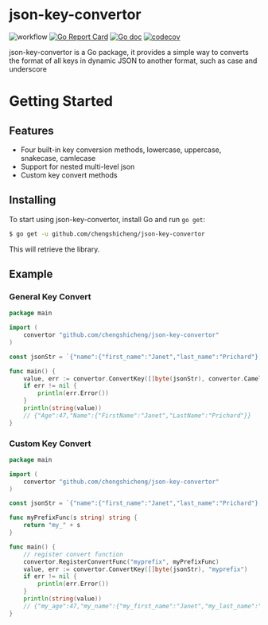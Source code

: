 # json-key-convertor
![workflow](https://github.com/chengshicheng/json-key-convertor/actions/workflows/go.yml/badge.svg)
[![Go Report Card](https://goreportcard.com/badge/github.com/chengshicheng/json-key-convertor)](https://goreportcard.com/report/github.com/chengshicheng/json-key-convertor)
[![Go doc](https://img.shields.io/badge/go.dev-reference-brightgreen?logo=go&logoColor=white&style=flat)](https://pkg.go.dev/github.com/chengshicheng/json-key-convertor)
[![codecov](https://codecov.io/gh/chengshicheng/json-key-convertor/branch/main/graph/badge.svg?token=SIOQNMM823)](https://codecov.io/gh/chengshicheng/json-key-convertor)

json-key-convertor is a Go package, it provides a simple way to converts the format of all keys in dynamic JSON to another format, such as case and underscore


# Getting Started

## Features

- Four built-in key conversion methods, lowercase, uppercase, snakecase, camlecase
- Support for nested multi-level json
- Custom key convert methods

## Installing

To start using json-key-convertor, install Go and run `go get`:

```sh
$ go get -u github.com/chengshicheng/json-key-convertor
```

This will retrieve the library.

## Example

### General Key Convert
```Go
package main

import (
	convertor "github.com/chengshicheng/json-key-convertor"
)

const jsonStr = `{"name":{"first_name":"Janet","last_name":"Prichard"},"age":47}`

func main() {
	value, err := convertor.ConvertKey([]byte(jsonStr), convertor.Camel)
	if err != nil {
		println(err.Error())
	}
	println(string(value))
	// {"Age":47,"Name":{"FirstName":"Janet","LastName":"Prichard"}}
}
```

### Custom Key Convert
```Go
package main

import (
	convertor "github.com/chengshicheng/json-key-convertor"
)

const jsonStr = `{"name":{"first_name":"Janet","last_name":"Prichard"},"age":47}`

func myPrefixFunc(s string) string {
	return "my_" + s
}

func main() {
	// register convert function
	convertor.RegisterConvertFunc("myprefix", myPrefixFunc)
	value, err := convertor.ConvertKey([]byte(jsonStr), "myprefix")
	if err != nil {
		println(err.Error())
	}
	println(string(value))
	// {"my_age":47,"my_name":{"my_first_name":"Janet","my_last_name":"Prichard"}}
}
```
